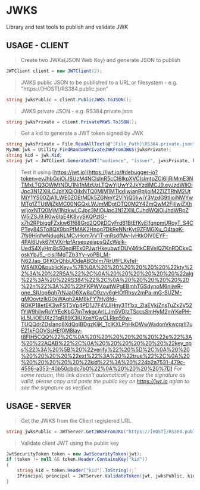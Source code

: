 # JWKS
Library and test tools to publish and validate JWK


## USAGE - CLIENT

>Create two JWKs(JSON Web Key) and generate JSON to publish

```c#
JWTClient client = new JWTClient(2);
```

>JWKS public JSON to be published to a URL or filesystem - e.g. "https://[HOST]/RS384.public.json"

```c# 
string jwksPublic = client.PublicJWKS.ToJSON();
```

>JWKS private JSON - e.g. RS384.private.json

```c#
string jwksPrivate = client.PrivatePKWS.ToJSON();
```

>Get a kid to generate a JWT token signed by JWK

```c#
string jwksPrivate = File.ReadAllText(@"[File_Path]\RS384.private.json");
MyJWK jwk = Utility.FindRandomPrivateJWKFromJWKS(jwksPrivate);
string kid = jwk.Kid;
string jwt = JWTClient.GenerateJWT("audience", "issuer", jwksPrivate, kid, new List<System.Security.Claims.Claim>() { new Claim("custom", Guid.NewGuid().ToString()) });
```

>Test it using [https://jwt.io](https://jwt.io/#debugger-io?token=eyJhbGciOiJSUzM4NCIsInR5cCI6IkpXVCIsImtpZCI6IjRiMmE3NTMxLTQ3OWMtNDU1Ni1hMzUzLTQwYjUwY2JkYzdiMCJ9.eyJzdWIiOiJpc3N1ZXIiLCJpYXQiOiIxNTQ0MjM1MTkxIiwianRpIjoiM2ZiZTRhM2UtMjY1YS00ZjA1LWE0ZGEtMDk5ZGNmY2VlYjQ0IiwiY3VzdG9tIjoiNWYwMTg1ZTUtMjZkMC00NGQxLWJmMDgtOTQ0M2Y4ZmQwM2FjIiwiZXhwIjoxNTQ0MjM1NzkwLCJpc3MiOiJpc3N1ZXIiLCJhdWQiOiJhdWRpZW5jZSJ9.R0w6IaE4K8vySKQPzIG-x7h2RPbiggFZxkw61f68Grd2QOjtDCyFrd61BtEfKvEIfgnpmURoyT_S4CPTey84STo8QX9bpPfMAK2Hnog7DkReNNrKyt9ZFMGXu_O4taqK-7fs9HinfwNdugNLMCvHom7rV1T-mRsdfMy-lvHtkOIV0EYF-4PAl6Uyk67KVXiHpfArseqzejapsQZcWeik-UedS4XyHm8sS0eqjREx0PJwrHkeubwtlDUV46tkCBVeIQZKnRDCkxCoskYbJ5_-cisi1MqTZb3Yy-voPBl_M-N62Jap_GFKOrQhbUOdeABObIm7RrUfFLXyfeI-WSAlXQ&publicKey=%7B%0A%20%20%20%20%20%20%22kty%22%3A%20%22RSA%22%2C%0A%20%20%20%20%20%20%22alg%22%3A%20%22RS384%22%2C%0A%20%20%20%20%20%20%22n%22%3A%20%22tFKPWVxujtWPgEBmhTGSdynoM6njjwR-one_SIUop6qh7rNJaO6Xw8aO9zvv6gHOfRhsv2mPa-mG-SUZM-gMOovtzlkG0sWAqh2AM8kFY7Hy8fd-ROKP18etEK3wFST5Vp4PD1J7F4VJIHny3Tf1xx_ZlaEVkjZnsTuZx2V52fYW9hiIwRoYYEcKbG7mTwkgcArlLJm5VDIzTSccsSmHyM2mYKePH-kL5UiOEUXz21qR89X3iUXosYGwCLRkq56w-TUQQdrZDsIanq8XdQoIBDgzKljK_TclKXLPhHkDWwWadonVkwcqrlI7uE21kFOOVSsHEf0M8lay-t8FlH5CQQ%22%2C%0A%20%20%20%20%20%20%22e%22%3A%20%22AQAB%22%2C%0A%20%20%20%20%20%20%22key_ops%22%3A%20%5B%20%22verify%22%20%5D%2C%0A%20%20%20%20%20%20%22ext%22%3A%20%22true%22%2C%0A%20%20%20%20%20%20%22kid%22%3A%20%224b2a7531-479c-4556-a353-40b50cbdc7b0%22%0A%20%20%20%20%7D)
*For some reason, this link doesn't automatically show the signature as valid, please copy and paste the public key on https://jwt.io agian to see the signature as verified.*


## USAGE - SERVER

>Get the JWKS from the Client registered URL

```c#
string jwksPublic = JWTServer.GetJWKSFromJKU("https://[HOST]/RS384.public.json");
```

>Validate client JWT using the public key

```c#
JwtSecurityToken token = new JwtSecurityToken(jwt);
if (token != null && token.Header.ContainsKey("kid"))
{
    string kid = token.Header["kid"].ToString();`   
    IPrincipal principal = JWTServer.ValidateToken(jwt, jwksPublic, kid);`   
}
```
